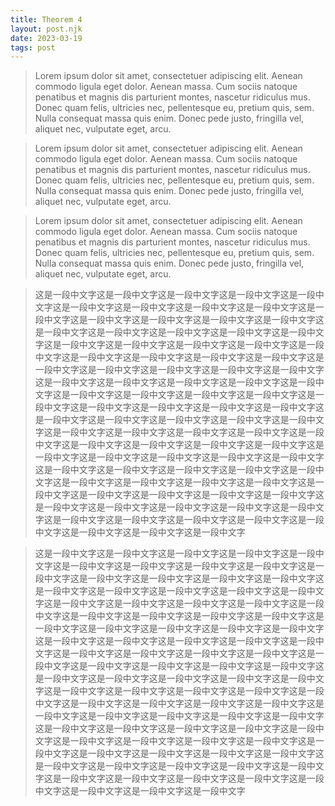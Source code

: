 ```yaml
---
title: Theorem 4
layout: post.njk
date: 2023-03-19
tags: post
---
```


> Lorem ipsum dolor sit amet, consectetuer adipiscing elit. Aenean commodo ligula eget dolor. Aenean massa. Cum sociis natoque penatibus et magnis dis parturient montes, nascetur ridiculus mus. Donec quam felis, ultricies nec, pellentesque eu, pretium quis, sem. Nulla consequat massa quis enim. Donec pede justo, fringilla vel, aliquet nec, vulputate eget, arcu.

> Lorem ipsum dolor sit amet, consectetuer adipiscing elit. Aenean commodo ligula eget dolor. Aenean massa. Cum sociis natoque penatibus et magnis dis parturient montes, nascetur ridiculus mus. Donec quam felis, ultricies nec, pellentesque eu, pretium quis, sem. Nulla consequat massa quis enim. Donec pede justo, fringilla vel, aliquet nec, vulputate eget, arcu.

> Lorem ipsum dolor sit amet, consectetuer adipiscing elit. Aenean commodo ligula eget dolor. Aenean massa. Cum sociis natoque penatibus et magnis dis parturient montes, nascetur ridiculus mus. Donec quam felis, ultricies nec, pellentesque eu, pretium quis, sem. Nulla consequat massa quis enim. Donec pede justo, fringilla vel, aliquet nec, vulputate eget, arcu.

> 这是一段中文字这是一段中文字这是一段中文字这是一段中文字这是一段中文字这是一段中文字这是一段中文字这是一段中文字这是一段中文字这是一段中文字这是一段中文字这是一段中文字这是一段中文字这是一段中文字这是一段中文字这是一段中文字这是一段中文字这是一段中文字这是一段中文字这是一段中文字这是一段中文字这是一段中文字这是一段中文字这是一段中文字这是一段中文字这是一段中文字这是一段中文字这是一段中文字这是一段中文字这是一段中文字这是一段中文字这是一段中文字这是一段中文字这是一段中文字这是一段中文字这是一段中文字这是一段中文字这是一段中文字这是一段中文字这是一段中文字这是一段中文字这是一段中文字这是一段中文字这是一段中文字这是一段中文字这是一段中文字这是一段中文字这是一段中文字这是一段中文字这是一段中文字这是一段中文字这是一段中文字这是一段中文字这是一段中文字这是一段中文字这是一段中文字这是一段中文字这是一段中文字这是一段中文字这是一段中文字这是一段中文字这是一段中文字这是一段中文字这是一段中文字这是一段中文字这是一段中文字这是一段中文字这是一段中文字这是一段中文字这是一段中文字这是一段中文字这是一段中文字这是一段中文字这是一段中文字这是一段中文字这是一段中文字这是一段中文字这是一段中文字这是一段中文字这是一段中文字这是一段中文字这是一段中文字这是一段中文字这是一段中文字这是一段中文字这是一段中文字这是一段中文字这是一段中文字这是一段中文字这是一段中文字这是一段中文字这是一段中文字这是一段中文字

> 这是一段中文字这是一段中文字这是一段中文字这是一段中文字这是一段中文字这是一段中文字这是一段中文字这是一段中文字这是一段中文字这是一段中文字这是一段中文字这是一段中文字这是一段中文字这是一段中文字这是一段中文字这是一段中文字这是一段中文字这是一段中文字这是一段中文字这是一段中文字这是一段中文字这是一段中文字这是一段中文字这是一段中文字这是一段中文字这是一段中文字这是一段中文字这是一段中文字这是一段中文字这是一段中文字这是一段中文字这是一段中文字这是一段中文字这是一段中文字这是一段中文字这是一段中文字这是一段中文字这是一段中文字这是一段中文字这是一段中文字这是一段中文字这是一段中文字这是一段中文字这是一段中文字这是一段中文字这是一段中文字这是一段中文字这是一段中文字这是一段中文字这是一段中文字这是一段中文字这是一段中文字这是一段中文字这是一段中文字这是一段中文字这是一段中文字这是一段中文字这是一段中文字这是一段中文字这是一段中文字这是一段中文字这是一段中文字这是一段中文字这是一段中文字这是一段中文字这是一段中文字这是一段中文字这是一段中文字这是一段中文字这是一段中文字这是一段中文字这是一段中文字这是一段中文字这是一段中文字这是一段中文字这是一段中文字这是一段中文字这是一段中文字这是一段中文字这是一段中文字这是一段中文字这是一段中文字这是一段中文字这是一段中文字这是一段中文字这是一段中文字这是一段中文字这是一段中文字这是一段中文字这是一段中文字这是一段中文字这是一段中文字这是一段中文字
